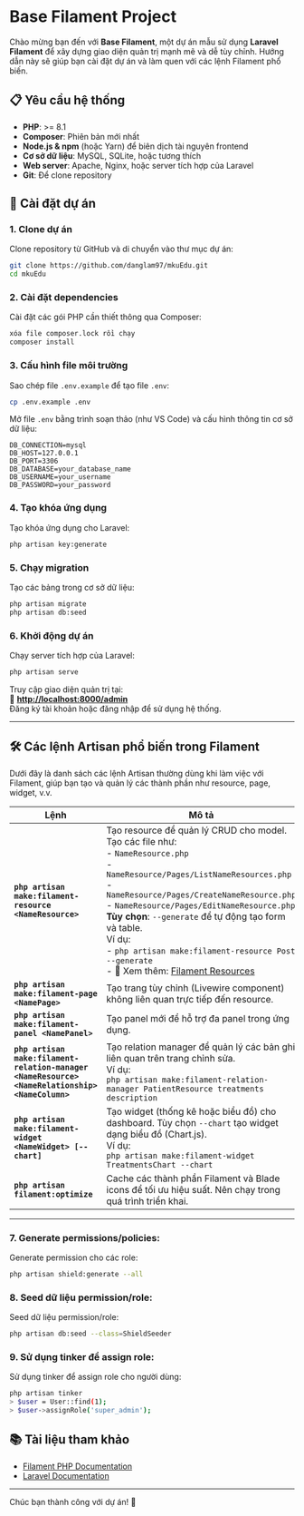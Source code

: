 # Base Filament Project

Chào mừng bạn đến với **Base Filament**, một dự án mẫu sử dụng **Laravel Filament** để xây dựng giao diện quản trị mạnh mẽ và dễ tùy chỉnh. Hướng dẫn này sẽ giúp bạn cài đặt dự án và làm quen với các lệnh Filament phổ biến.

## 📋 Yêu cầu hệ thống
- **PHP**: >= 8.1
- **Composer**: Phiên bản mới nhất
- **Node.js & npm** (hoặc Yarn) để biên dịch tài nguyên frontend
- **Cơ sở dữ liệu**: MySQL, SQLite, hoặc tương thích
- **Web server**: Apache, Nginx, hoặc server tích hợp của Laravel
- **Git**: Để clone repository

## 🚀 Cài đặt dự án

### 1. Clone dự án
Clone repository từ GitHub và di chuyển vào thư mục dự án:
```bash
git clone https://github.com/danglam97/mkuEdu.git
cd mkuEdu
```

### 2. Cài đặt dependencies
Cài đặt các gói PHP cần thiết thông qua Composer:
```bash
xóa file composer.lock rồi chạy
composer install
```

### 3. Cấu hình file môi trường
Sao chép file `.env.example` để tạo file `.env`:
```bash
cp .env.example .env
```
Mở file `.env` bằng trình soạn thảo (như VS Code) và cấu hình thông tin cơ sở dữ liệu:
```env
DB_CONNECTION=mysql
DB_HOST=127.0.0.1
DB_PORT=3306
DB_DATABASE=your_database_name
DB_USERNAME=your_username
DB_PASSWORD=your_password
```

### 4. Tạo khóa ứng dụng
Tạo khóa ứng dụng cho Laravel:
```bash
php artisan key:generate
```

### 5. Chạy migration
Tạo các bảng trong cơ sở dữ liệu:
```bash
php artisan migrate
php artisan db:seed
```

### 6. Khởi động dự án
Chạy server tích hợp của Laravel:
```bash
php artisan serve
```
Truy cập giao diện quản trị tại:  
🔗 **[http://localhost:8000/admin](http://localhost:8000/admin)**  
Đăng ký tài khoản hoặc đăng nhập để sử dụng hệ thống.

---

## 🛠 Các lệnh Artisan phổ biến trong Filament

Dưới đây là danh sách các lệnh Artisan thường dùng khi làm việc với Filament, giúp bạn tạo và quản lý các thành phần như resource, page, widget, v.v.

| **Lệnh** | **Mô tả** |
|----------|-----------|
| **`php artisan make:filament-resource <NameResource>`** | Tạo resource để quản lý CRUD cho model. Tạo các file như:<br>- `NameResource.php`<br>- `NameResource/Pages/ListNameResources.php`<br>- `NameResource/Pages/CreateNameResource.php`<br>- `NameResource/Pages/EditNameResource.php`<br>**Tùy chọn**: `--generate` để tự động tạo form và table.<br>Ví dụ:<br>- ```php artisan make:filament-resource Post --generate```<br>- 📖 Xem thêm: [Filament Resources](https://filamentphp.com/docs/3.x/panels/resources/getting-started) |
| **`php artisan make:filament-page <NamePage>`** | Tạo trang tùy chỉnh (Livewire component) không liên quan trực tiếp đến resource. |
| **`php artisan make:filament-panel <NamePanel>`** | Tạo panel mới để hỗ trợ đa panel trong ứng dụng. |
| **`php artisan make:filament-relation-manager <NameResource> <NameRelationship> <NameColumn>`** | Tạo relation manager để quản lý các bản ghi liên quan trên trang chỉnh sửa.<br>Ví dụ:<br>```php artisan make:filament-relation-manager PatientResource treatments description``` |
| **`php artisan make:filament-widget <NameWidget> [--chart]`** | Tạo widget (thống kê hoặc biểu đồ) cho dashboard. Tùy chọn `--chart` tạo widget dạng biểu đồ (Chart.js).<br>Ví dụ:<br>```php artisan make:filament-widget TreatmentsChart --chart``` |
| **`php artisan filament:optimize`** | Cache các thành phần Filament và Blade icons để tối ưu hiệu suất. Nên chạy trong quá trình triển khai. |

---


### 7. Generate permissions/policies:
Generate permission cho các role:
```bash
php artisan shield:generate --all
```

### 8. Seed dữ liệu permission/role:
Seed dữ liệu permission/role:
```bash
php artisan db:seed --class=ShieldSeeder
```

### 9. Sử dụng tinker để assign role:
Sử dụng tinker để assign role cho người dùng:
```bash
php artisan tinker
> $user = User::find(1);
> $user->assignRole('super_admin');
```
## 📚 Tài liệu tham khảo
- [Filament PHP Documentation](https://filamentphp.com/docs)
- [Laravel Documentation](https://laravel.com/docs)


---

Chúc bạn thành công với dự án! 🎉
